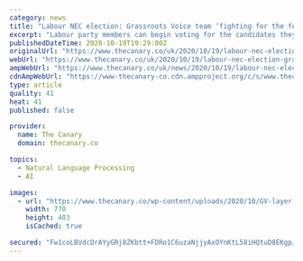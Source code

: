 ```yaml
---
category: news
title: "Labour NEC election: Grassroots Voice team ‘fighting for the future we need’"
excerpt: "Labour party members can begin voting for the candidates they want to see on the party’s National Executive Committee (NEC). The NEC is the Labour Party’s governing body, making key decisions, such as who can run as a parliamentary candidate,"
publishedDateTime: 2020-10-19T19:29:00Z
originalUrl: "https://www.thecanary.co/uk/2020/10/19/labour-nec-election-grassroots-voice-team-fighting-for-the-future-we-need/"
webUrl: "https://www.thecanary.co/uk/2020/10/19/labour-nec-election-grassroots-voice-team-fighting-for-the-future-we-need/"
ampWebUrl: "https://www.thecanary.co/uk/news/2020/10/19/labour-nec-election-grassroots-voice-team-fighting-for-the-future-we-need/amp/"
cdnAmpWebUrl: "https://www-thecanary-co.cdn.ampproject.org/c/s/www.thecanary.co/uk/news/2020/10/19/labour-nec-election-grassroots-voice-team-fighting-for-the-future-we-need/amp/"
type: article
quality: 41
heat: 41
published: false

provider:
  name: The Canary
  domain: thecanary.co

topics:
  - Natural Language Processing
  - AI

images:
  - url: "https://www.thecanary.co/wp-content/uploads/2020/10/GV-layer.png"
    width: 770
    height: 403
    isCached: true

secured: "Fw1coLBVdcDrAYyGRj8ZKbtt+FDRo1C6uzaNjjyAxOYnKtL58iHQtuD8EKgpJY9CsHI3+TcNEwe9NhhtpE4GiKFkg8bZpp2aHAwYN2zwzrmu6MdfxtESrremJw83SZsZTDZZq6sNiIuVP1vG0j/MoA+nCHOrTtydrMrCs95DQLwz3CwQDzCvMl7+3hC7oXY9eKeAqXhY5+3wfA8q7/yJPXYOMgzVFOmyMM+OsCyRrNoMwEJfdCjK2OgaTO4fwj6U3k/f8/gW0IejXXVp4hG6doy7Ag0vekcw7+auuN85jsfODwAUXMi/4trxk1vdOUlnt35uGxu3F4+MF7V/zmoZYM1W6O15L6JdzgqUdSqm/4U=;IGKfFZC/Vif1EC1Vv/hB0w=="
---
```


